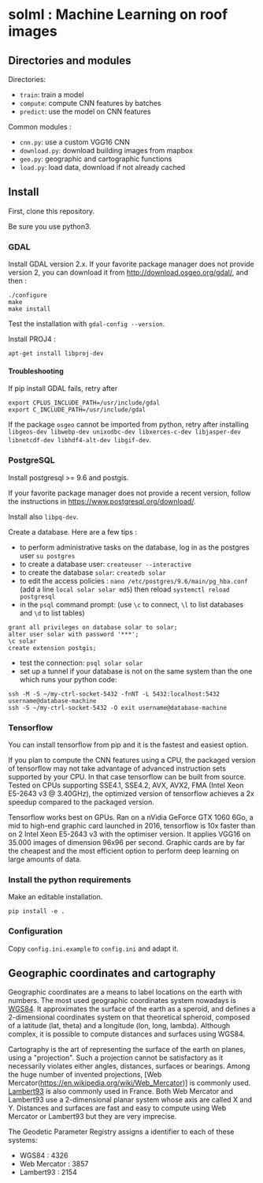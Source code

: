# solml : Machine Learning on roof images

## Directories and modules

Directories:

* `train`: train a model
* `compute`: compute CNN features by batches
* `predict`: use the model on CNN features

Common modules :

* `cnn.py`: use a custom VGG16 CNN
* `download.py`: download building images from mapbox
* `geo.py`: geographic and cartographic functions
* `load.py`: load data, download if not already cached


## Install

First, clone this repository.

Be sure you use python3.

### GDAL

Install GDAL version 2.x. If your favorite package manager does not provide version 2, you can download it from http://download.osgeo.org/gdal/, and then :

```
./configure
make
make install
```

Test the installation with `gdal-config --version`.

Install PROJ4 :

```
apt-get install libproj-dev
```

#### Troubleshooting

If pip install GDAL fails, retry after

````
export CPLUS_INCLUDE_PATH=/usr/include/gdal
export C_INCLUDE_PATH=/usr/include/gdal
````

If the package `osgeo` cannot be imported from python, retry after installing `libgeos-dev libwebp-dev unixodbc-dev libxerces-c-dev libjasper-dev libnetcdf-dev libhdf4-alt-dev libgif-dev`.


### PostgreSQL

Install postgresql >= 9.6 and postgis.

If your favorite package manager does not provide a recent version, follow the instructions in https://www.postgresql.org/download/.

Install also `libpq-dev`.

Create a database. Here are a few tips :

* to perform administrative tasks on the database, log in as the postgres user `su postgres`
* to create a database user: `createuser --interactive`
* to create the database `solar`: `createdb solar`
* to edit the access policies : `nano /etc/postgres/9.6/main/pg_hba.conf` (add a line `local solar solar md5`) then reload `systemctl reload postgresql`
* in the `psql` command prompt: (use `\c` to connect, `\l` to list databases and `\d` to list tables)
```
grant all privileges on database solar to solar;
alter user solar with password '***';
\c solar
create extension postgis;
```
* test the connection: `psql solar solar`
* set up a tunnel if your database is not on the same system than the one which runs your python code:
```
ssh -M -S ~/my-ctrl-socket-5432 -fnNT -L 5432:localhost:5432 username@database-machine
ssh -S ~/my-ctrl-socket-5432 -O exit username@database-machine
```


### Tensorflow

You can install tensorflow from pip and it is the fastest and easiest option.

If you plan to compute the CNN features using a CPU, the packaged version of tensorflow may not take advantage of advanced instruction sets supported by your CPU. In that case tensorflow can be built from source. Tested on CPUs supporting SSE4.1, SSE4.2, AVX, AVX2, FMA (Intel Xeon E5-2643 v3 @ 3.40GHz), the optimized version of tensorflow achieves a 2x speedup compared to the packaged version.

Tensorflow works best on GPUs. Ran on a nVidia GeForce GTX 1060 6Go, a mid to high-end graphic card launched in 2016, tensorflow is 10x faster than on 2 Intel Xeon E5-2643 v3 with the optimiser version. It applies VGG16 on 35.000 images of dimension 96x96 per second. Graphic cards are by far the cheapest and the most efficient option to perform deep learning on large amounts of data.


### Install the python requirements

Make an editable installation.

`pip install -e .`


### Configuration

Copy `config.ini.example` to `config.ini` and adapt it.


## Geographic coordinates and cartography

Geographic coordinates are a means to label locations on the earth with numbers. The most used geographic coordinates system nowadays is [WGS84](https://en.wikipedia.org/wiki/World_Geodetic_System). It approximates the surface of the earth as a speroid, and defines a 2-dimensional coordinates system on that theoretical spheroid, composed of a latitude (lat, theta) and a longitude (lon, long, lambda). Although complex, it is possible to compute distances and surfaces using WGS84.

Cartography is the art of representing the surface of the earth on planes, using a "projection". Such a projection cannot be satisfactory as it necessarily violates either angles, distances, surfaces or bearings. Among the huge number of invented projections, [Web Mercator(https://en.wikipedia.org/wiki/Web_Mercator)] is commonly used. [Lambert93](https://fr.wikipedia.org/wiki/Projection_conique_conforme_de_Lambert#Projections_officielles_en_France_m.C3.A9tropolitaine) is also commonly used in France. Both Web Mercator and Lambert93 use a 2-dimensional planar system whose axis are called X and Y. Distances and surfaces are fast and easy to compute using Web Mercator or Lambert93 but they are very imprecise.

The Geodetic Parameter Registry assigns a identifier to each of these systems:
* WGS84 : 4326
* Web Mercator : 3857
* Lambert93 : 2154

